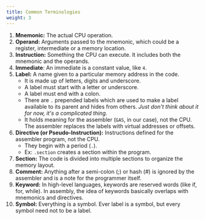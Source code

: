 ```yaml
---
title: Common Terminologies
weight: 3
---
```


1. **Mnemonic:** The actual CPU operation.
2. **Operand:** Arguments passed to the mnemonic, which could be a register, intermediate or a memory location.
3. **Instruction:** Something the CPU can execute. It includes both the mnemonic and the operands.
4. **Immediate**: An immediate is a constant value, like `4`.
5. **Label:** A name given to a particular memory address in the code.
   * It is made up of letters, digits and underscore.
   * A label must start with a letter or underscore.
   * A label must end with a colon.
   * There are `.` prepended labels which are used to make a label available to its parent and hides from others. _Just don't think about it for now, it's a complicated thing._
   * It holds meaning for the assembler (`GAS`, in our case), not the CPU. The assembler replaces the labels with virtual addresses or offsets.
6. **Directive (or Pseudo-Instruction):** Instructions defined for the assembler program, not the CPU.
   * They begin with a period (`.`).
   * Ex: `.section` creates a section within the program.
7. **Section:** The code is divided into multiple sections to organize the memory layout.
8. **Comment:** Anything after a semi-colon (;) or hash (#) is ignored by the assembler and is a note for the programmer itself.
9. **Keyword:** In high-level languages, keywords are reserved words (like if, for, while). In assembly, the idea of keywords basically overlaps with mnemonics and directives.
10. **Symbol:** Everything is a symbol. Ever label is a symbol, but every symbol need not to be a label.
